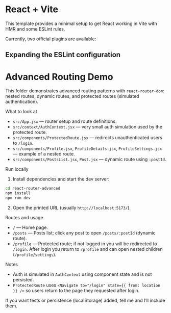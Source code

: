 # React + Vite

This template provides a minimal setup to get React working in Vite with HMR and some ESLint rules.

Currently, two official plugins are available:


## Expanding the ESLint configuration

 # Advanced Routing Demo

This folder demonstrates advanced routing patterns with `react-router-dom`: nested routes, dynamic routes, and protected routes (simulated authentication).

What to look at
- `src/App.jsx` — router setup and route definitions.
- `src/context/AuthContext.jsx` — very small auth simulation used by the protected route.
- `src/components/ProtectedRoute.jsx` — redirects unauthenticated users to `/login`.
- `src/components/Profile.jsx`, `ProfileDetails.jsx`, `ProfileSettings.jsx` — example of a nested route.
- `src/components/PostsList.jsx`, `Post.jsx` — dynamic route using `:postId`.

Run locally
1. Install dependencies and start the dev server:

```bash
cd react-router-advanced
npm install
npm run dev
```

2. Open the printed URL (usually `http://localhost:5173/`).

Routes and usage
- `/` — Home page.
- `/posts` — Posts list; click any post to open `/posts/:postId` (dynamic route).
- `/profile` — Protected route; if not logged in you will be redirected to `/login`. After login you return to `/profile` and can open nested children (`/profile/settings`).

Notes
- Auth is simulated in `AuthContext` using component state and is not persisted.
- `ProtectedRoute` uses `<Navigate to="/login" state={{ from: location }} />` so users return to the page they requested after login.

If you want tests or persistence (localStorage) added, tell me and I’ll include them.
